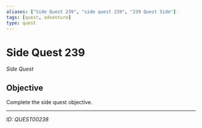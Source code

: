 ```yaml
---
aliases: ["Side Quest 239", "side quest 239", "239 Quest Side"]
tags: [quest, adventure]
type: quest
---
```


# Side Quest 239

*Side Quest*

## Objective
Complete the side quest objective.

---
*ID: QUEST00238*